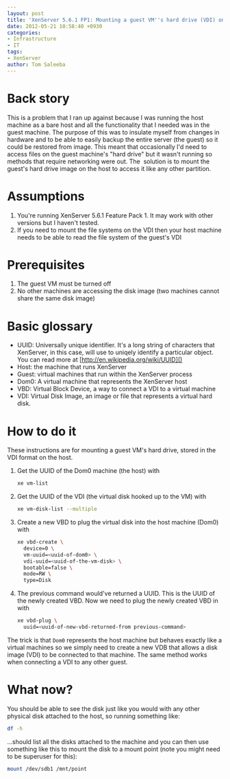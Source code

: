 ```yaml
---
layout: post
title: 'XenServer 5.6.1 FP1: Mounting a guest VM''s hard drive (VDI) on the host'
date: 2012-05-21 10:58:40 +0930
categories:
- Infrastructure
- IT
tags:
- XenServer
author: Tom Saleeba
---
```

# Back story

This is a problem that I ran up against because I was running the host machine as a bare host and all the functionality that I needed was in the guest machine. The purpose of this was to insulate myself from changes in hardware and to be able to easily backup the entire server (the guest) so it could be restored from image. This meant that occasionally I'd need to access files on the guest machine's "hard drive" but it wasn't running so methods that require networking were out. The  solution is to mount the guest's hard drive image on the host to access it like any other partition.

# Assumptions

1.  You're running XenServer 5.6.1 Feature Pack 1\. It may work with other versions but I haven't tested.
2.  If you need to mount the file systems on the VDI then your host machine needs to be able to read the file system of the guest's VDI

# Prerequisites

1.  The guest VM must be turned off
2.  No other machines are accessing the disk image (two machines cannot share the same disk image)

# Basic glossary

*   UUID: Universally unique identifier. It's a long string of characters that XenServer, in this case, will use to uniqely identify a particular object. You can read more at [http://en.wikipedia.org/wiki/UUID]()
*   Host: the machine that runs XenServer
*   Guest: virtual machines that run within the XenServer process
*   Dom0: A virtual machine that represents the XenServer host
*   VBD: Virtual Block Device, a way to connect a VDI to a virtual machine
*   VDI: Virtual Disk Image, an image or file that represents a virtual hard disk.

# How to do it

These instructions are for mounting a guest VM's hard drive, stored in the VDI format on the host.

 1. Get the UUID of the Dom0 machine (the host) with
    ```bash
    xe vm-list
    ```
 1. Get the UUID of the VDI (the virtual disk hooked up to the VM) with  
    ```bash
    xe vm-disk-list --multiple
    ```
 1. Create a new VBD to plug the virtual disk into the host machine (Dom0) with
    ```bash
    xe vbd-create \
      device=0 \
      vm-uuid=<uuid-of-dom0> \
      vdi-uuid=<uuid-of-the-vm-disk> \
      bootable=false \
      mode=RW \
      type=Disk
    ```
 1. The previous command would've returned a UUID. This is the UUID of the newly created VBD. Now we need to plug the newly created VBD in with
    ```bash
    xe vbd-plug \
      uuid=<uuid-of-new-vbd-returned-from previous-command>
    ```

The trick is that `Dom0` represents the host machine but behaves exactly like a virtual machines so we simply need to create a new VDB that allows a disk image (VDI) to be connected to that machine. The same method works when connecting a VDI to any other guest.

# What now?

You should be able to see the disk just like you would with any other physical disk attached to the host, so running something like:
```bash
df -h
```
...should list all the disks attached to the machine and you can then use something like this to mount the disk to a mount point (note you might need to be superuser for this):
```bash
mount /dev/sdb1 /mnt/point
```
